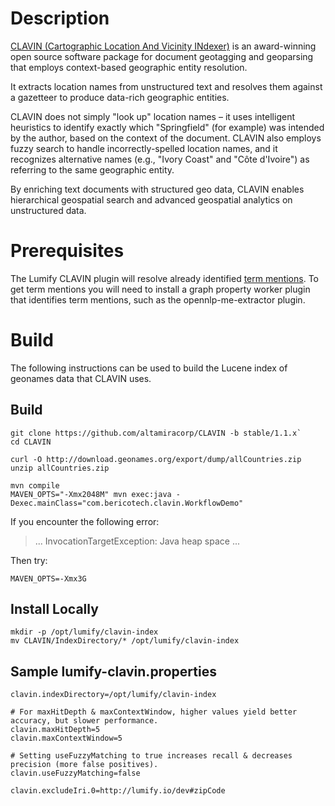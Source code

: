 # Description

[CLAVIN (Cartographic Location And Vicinity INdexer)](https://github.com/Berico-Technologies/CLAVIN) is an
award-winning open source software package for document geotagging and geoparsing that employs context-based
geographic entity resolution.

It extracts location names from unstructured text and resolves them against a gazetteer to produce data-rich
geographic entities.

CLAVIN does not simply "look up" location names – it uses intelligent heuristics to identify exactly which
"Springfield" (for example) was intended by the author, based on the context of the document. CLAVIN also employs
fuzzy search to handle incorrectly-spelled location names, and it recognizes alternative names (e.g., "Ivory Coast"
and "Côte d'Ivoire") as referring to the same geographic entity.

By enriching text documents with structured geo data, CLAVIN enables hierarchical geospatial search and advanced
geospatial analytics on unstructured data.

# Prerequisites

The Lumify CLAVIN plugin will resolve already identified [term mentions](../../docs/glassary.md#term-mention).
To get term mentions you will need to install a graph property worker plugin that identifies term mentions, such as
the opennlp-me-extractor plugin.

# Build

The following instructions can be used to build the Lucene index of geonames data that CLAVIN uses.

## Build

    git clone https://github.com/altamiracorp/CLAVIN -b stable/1.1.x`
    cd CLAVIN

    curl -O http://download.geonames.org/export/dump/allCountries.zip
    unzip allCountries.zip

    mvn compile
    MAVEN_OPTS="-Xmx2048M" mvn exec:java -Dexec.mainClass="com.bericotech.clavin.WorkflowDemo"

If you encounter the following error:

>    ... InvocationTargetException: Java heap space ...

Then try:

    MAVEN_OPTS=-Xmx3G


## Install Locally

    mkdir -p /opt/lumify/clavin-index
    mv CLAVIN/IndexDirectory/* /opt/lumify/clavin-index

Sample lumify-clavin.properties
-------------------------------

```
clavin.indexDirectory=/opt/lumify/clavin-index

# For maxHitDepth & maxContextWindow, higher values yield better accuracy, but slower performance.
clavin.maxHitDepth=5
clavin.maxContextWindow=5

# Setting useFuzzyMatching to true increases recall & decreases precision (more false positives).
clavin.useFuzzyMatching=false

clavin.excludeIri.0=http://lumify.io/dev#zipCode
```
